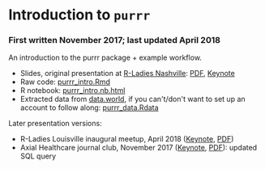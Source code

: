 # Introduction to `purrr`
### First written November 2017; last updated April 2018

An introduction to the purrr package + example workflow.

- Slides, original presentation at [R-Ladies Nashville](https://meetup.com/rladies-nashville): [PDF](intro_purrr.pdf), [Keynote](intro_purrr_rladiesnash.key)
- Raw code: [purrr_intro.Rmd](purrr_intro.Rmd)
- R notebook: [purrr_intro.nb.html](https://htmlpreview.github.io/?https://github.com/jenniferthompson/RLadiesIntroToPurrr/blob/master/purrr_intro.nb.html)
- Extracted data from [data.world](https://data.world/nps), if you can't/don't want to set up an account to follow along: [purrr_data.Rdata](purrr_data.Rdata)

Later presentation versions:

- R-Ladies Louisville inaugural meetup, April 2018 ([Keynote](LaterTalks/intro_purrr_rladieslou.key), [PDF](LaterTalks/intro_purrr_rladieslou_builds.pdf))
- Axial Healthcare journal club, November 2017 ([Keynote](LaterTalks/intro_purrr_axial.key), [PDF](LaterTalks/intro_purrr_axial_builds.pdf)): updated SQL query
